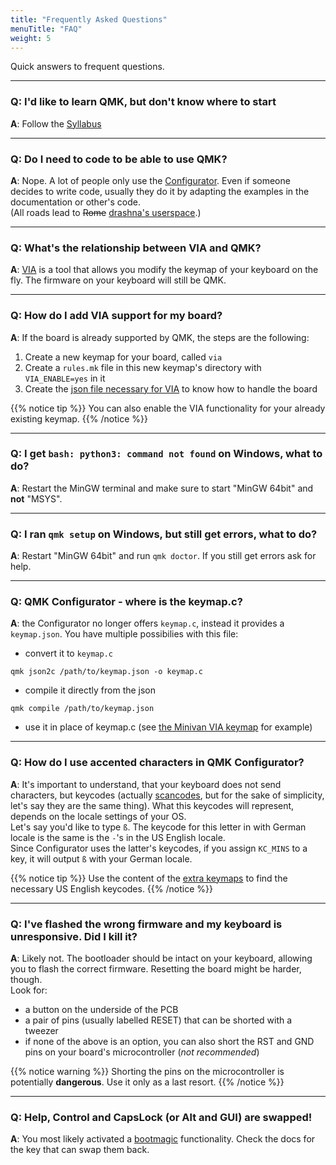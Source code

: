 ```yaml
---
title: "Frequently Asked Questions"
menuTitle: "FAQ"
weight: 5
---
```


Quick answers to frequent questions.

---

### Q: I'd like to learn QMK, but don't know where to start  
**A**: Follow the [Syllabus](https://docs.qmk.fm/#/syllabus)

---

### Q: Do I need to code to be able to use QMK?
**A**: Nope. A lot of people only use the [Configurator](https://config.qmk.fm). Even if someone decides to write code, usually they do it by adapting the examples in the documentation or other's code.  
(All roads lead to ~~Rome~~ [drashna's userspace](https://github.com/drashna/qmk_userspace).)

---

### Q: What's the relationship between VIA and QMK?
**A**: [VIA](https://caniusevia.com) is a tool that allows you modify the keymap of your keyboard on the fly. The firmware on your keyboard will still be QMK.

---

### Q: How do I add VIA support for my board?
**A**: If the board is already supported by QMK, the steps are the following:

1. Create a new keymap for your board, called `via`
1. Create a `rules.mk` file in this new keymap's directory with `VIA_ENABLE=yes` in it
1. Create the [json file necessary for VIA](https://caniusevia.com/docs/specification) to know how to handle the board 

{{% notice tip %}}
You can also enable the VIA functionality for your already existing keymap.
{{% /notice %}}

---

### Q: I get `bash: python3: command not found` on Windows, what to do?
**A**: Restart the MinGW terminal and make sure to start "MinGW 64bit" and **not** "MSYS".

---

### Q: I ran `qmk setup` on Windows, but still get errors, what to do?
**A**: Restart "MinGW 64bit" and run `qmk doctor`. If you still get errors ask for help.

---

### Q: QMK Configurator - where is the keymap.c?
**A**: the Configurator no longer offers `keymap.c`, instead it provides a `keymap.json`. You have multiple possibilies with this file:

* convert it to `keymap.c`
```shell
qmk json2c /path/to/keymap.json -o keymap.c
```

* compile it directly from the json
```shell
qmk compile /path/to/keymap.json
```

* use it in place of keymap.c (see [the Minivan VIA keymap](https://github.com/qmk/qmk_firmware/tree/master/keyboards/thevankeyboards/minivan/keymaps/via) for example)

---

### Q: How do I use accented characters in QMK Configurator?
**A**: It's important to understand, that your keyboard does not send characters, but keycodes (actually [scancodes](https://en.wikipedia.org/wiki/Scancode), but for the sake of simplicity, let's say they are the same thing). What this keycodes will represent, depends on the locale settings of your OS.  
Let's say you'd like to type `ß`. The keycode for this letter in with German locale is the same is the `-`'s in the US English locale.  
Since Configurator uses the latter's keycodes, if you assign `KC_MINS` to a key, it will output `ß` with your German locale.  

{{% notice tip %}}
Use the content of the [extra keymaps](https://github.com/qmk/qmk_firmware/tree/master/quantum/keymap_extras) to find the necessary US English keycodes.
{{% /notice %}}

---

### Q: I've flashed the wrong firmware and my keyboard is unresponsive. Did I kill it?
**A**: Likely not. The bootloader should be intact on your keyboard, allowing you to flash the correct firmware. Resetting the board might be harder, though.  
Look for:

* a button on the underside of the PCB  
* a pair of pins (usually labelled RESET) that can be shorted with a tweezer  
* if none of the above is an option, you can also short the RST and GND pins on your board's microcontroller (*not recommended*)

{{% notice warning %}}
Shorting the pins on the microcontroller is potentially **dangerous**. Use it only as a last resort.
{{% /notice %}}

---

### Q: Help, Control and CapsLock (or Alt and GUI) are swapped!
**A**: You most likely activated a [bootmagic](https://docs.qmk.fm/#/feature_bootmagic) functionality. Check the docs for the key that can swap them back.
